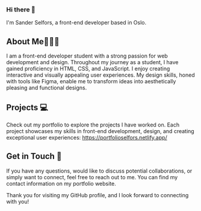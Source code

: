 ### Hi there 👋

I'm Sander Selfors, a front-end developer based in Oslo.

## About Me🙋🏻‍♂️

I am a front-end developer student with a strong passion for web development and design. Throughout my journey as a student, I have gained proficiency in HTML, CSS, and JavaScript. I enjoy creating interactive and visually appealing user experiences. My design skills, honed with tools like Figma, enable me to transform ideas into aesthetically pleasing and functional designs.

## Projects 💻

Check out my portfolio to explore the projects I have worked on. Each project showcases my skills in front-end development, design, and creating exceptional user experiences: https://portfolioselfors.netlify.app/

## Get in Touch 📧

If you have any questions, would like to discuss potential collaborations, or simply want to connect, feel free to reach out to me. You can find my contact information on my portfolio website.

Thank you for visiting my GitHub profile, and I look forward to connecting with you!


